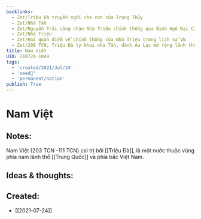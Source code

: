 ```yaml
---
backlinks:
  - Zet/Triệu Đà truyền ngôi cho con của Trọng Thủy
  - Zet/Nhà Tần
  - Zet/Nguyễn Trãi công nhận Nhà Triệu chính thống qua Bình Ngô Đại Cáo
  - Zet/Nhà Triệu
  - Zet/Hai quan điểm về chính thống của Nhà Triệu trong lịch sử VN
  - Zet/208 TCN, Triệu Đà ly khai nhà Tần, đánh Âu Lạc mở rộng lãnh thổ
title: Nam Việt
UID: 210724-1049
tags:
  - 'created/2021/Jul/24'
  - 'seed🥜'
  - 'permanent/nation'
publish: True
---
```

# Nam Việt

## Notes:
Nam Việt (203 TCN -111 TCN) cai trị bởi [[Triệu Đà]], là một nước thuộc vùng phía nam lãnh thổ [[Trung Quốc]] và phía bắc Việt Nam.

## Ideas & thoughts:

## Created:
- [[2021-07-24]]
